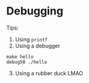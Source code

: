 # Debugging
Tips:
1. Using `printf`
2. Using a debugger
```
make hello
debug50 ./hello
```
3. Using a rubber duck LMAO
